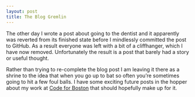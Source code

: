 ```yaml
---
layout: post
title: The Blog Gremlin
---
```

The other day I wrote a post about going to the dentist and it apparently was reverted from its finished state before I mindlessly committed the post to GitHub. As a result everyone was left with a bit of a cliffhanger, which I have now removed. Unfortunately the result is a post that barely had a story or useful thought.

Rather than trying to re-complete the blog post I am leaving it there as a shrine to the idea that when you go up to bat so often you’re sometimes going to hit a few foul balls. I have some exciting future posts in the hopper about my work at [Code for Boston](http://www.codeforboston.org/) that should hopefully make up for it.
